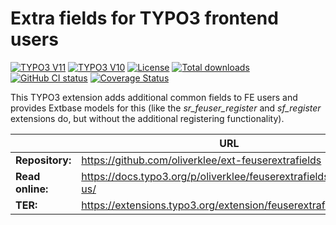 # Extra fields for TYPO3 frontend users

[![TYPO3 V11](https://img.shields.io/badge/TYPO3-11-orange.svg)](https://get.typo3.org/version/11)
[![TYPO3 V10](https://img.shields.io/badge/TYPO3-10-orange.svg)](https://get.typo3.org/version/10)
[![License](https://poser.pugx.org/oliverklee/feuserextrafields/license.svg)](https://packagist.org/packages/oliverklee/feuserextrafields)
[![Total downloads](https://poser.pugx.org/oliverklee/feuserextrafields/downloads.svg)](https://packagist.org/packages/oliverklee/feuserextrafields)
[![GitHub CI status](https://github.com/oliverklee/ext-feuserextrafields/workflows/CI/badge.svg?branch=main)](https://github.com/oliverklee/ext-feuserextrafields/actions)
[![Coverage Status](https://coveralls.io/repos/github/oliverklee/ext-feuserextrafields/badge.svg?branch=main)](https://coveralls.io/github/oliverklee/ext-feuserextrafields?branch=main)

This TYPO3 extension adds additional common fields to FE users
and provides Extbase models for this (like the *sr_feuser_register* and
*sf_register* extensions do, but without the additional registering
functionality).

|                  | URL                                                               |
|------------------|-------------------------------------------------------------------|
| **Repository:**  | https://github.com/oliverklee/ext-feuserextrafields               |
| **Read online:** | https://docs.typo3.org/p/oliverklee/feuserextrafields/main/en-us/ |
| **TER:**         | https://extensions.typo3.org/extension/feuserextrafields/         |
